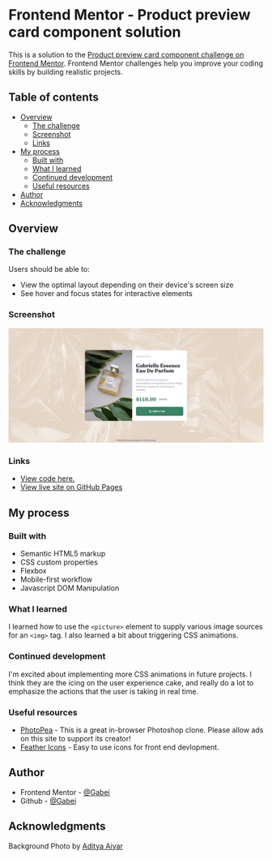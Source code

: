 # Frontend Mentor - Product preview card component solution

This is a solution to the [Product preview card component challenge on Frontend Mentor](https://www.frontendmentor.io/challenges/product-preview-card-component-GO7UmttRfa). Frontend Mentor challenges help you improve your coding skills by building realistic projects. 

## Table of contents

- [Overview](#overview)
  - [The challenge](#the-challenge)
  - [Screenshot](#screenshot)
  - [Links](#links)
- [My process](#my-process)
  - [Built with](#built-with)
  - [What I learned](#what-i-learned)
  - [Continued development](#continued-development)
  - [Useful resources](#useful-resources)
- [Author](#author)
- [Acknowledgments](#acknowledgments)

## Overview

### The challenge

Users should be able to:

- View the optimal layout depending on their device's screen size
- See hover and focus states for interactive elements

### Screenshot

<img src="./site-snapshot.png" alt="Site preview">

### Links

- <a href="https://github.com/gabei/Product-Preview__FEM">View code here.</a>
- <a href="https://gabei.github.io/Product-Preview__FEM/" target="_blank">View live site on GitHub Pages</a>

## My process

### Built with
- Semantic HTML5 markup
- CSS custom properties
- Flexbox
- Mobile-first workflow
- Javascript DOM Manipulation 


### What I learned
I learned how to use the `<picture>` element to supply various image sources for an `<img>` tag. I also learned a bit about triggering CSS animations.

### Continued development
I'm excited about implementing more CSS animations in future projects. I think they are the icing on the user experience cake, and really do a lot to emphasize the actions that the user is taking in real time.

### Useful resources
<a href="https://www.photopea.com/" target="_blank">

- <a href="https://www.photopea.com/" target="_blank">PhotoPea</a> - This is a great in-browser Photoshop clone. Please allow ads on this site to support its creator!
- <a href="https://feathericons.com/" target="_blank">Feather Icons</a> - Easy to use icons for front end devlopment.

## Author
- Frontend Mentor - [@Gabei](https://www.frontendmentor.io/profile/gabei)
- Github - [@Gabei](https://www.twitter.com/gabei)

## Acknowledgments
Background Photo by <a href="https://www.pexels.com/photo/close-up-photo-of-green-leafed-plant-1407305/" target="_blank">Aditya Aiyar</a>

